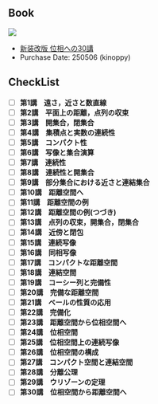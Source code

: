 ## Book
<img src="https://www.asakura.co.jp/user_data/product_image/11884/1.jpg">

- [新装改版 位相への30講](https://www.asakura.co.jp/detail.php?book_code=11884&srsltid=AfmBOor2Ixy6Ogrqus9TwKrXP549pb2wxFLL1LwbLv0u_v_1VCdt61xQ)
- Purchase Date: 250506 (kinoppy)

## CheckList
- [ ] **第1講　遠さ，近さと数直線**  
- [ ] **第2講　平面上の距離，点列の収束**  
- [ ] **第3講　開集合，閉集合**  
- [ ] **第4講　集積点と実数の連続性**  
- [ ] **第5講　コンパクト性**  
- [ ] **第6講　写像と集合演算**  
- [ ] **第7講　連続性**  
- [ ] **第8講　連続性と開集合**  
- [ ] **第9講　部分集合における近さと連結集合**  
- [ ] **第10講　距離空間へ**  
- [ ] **第11講　距離空間の例**  
- [ ] **第12講　距離空間の例(つづき)**  
- [ ] **第13講　点列の収束，開集合，閉集合**  
- [ ] **第14講　近傍と閉包**  
- [ ] **第15講　連続写像**  
- [ ] **第16講　同相写像**  
- [ ] **第17講　コンパクトな距離空間**  
- [ ] **第18講　連結空間**  
- [ ] **第19講　コーシー列と完備性**  
- [ ] **第20講　完備な距離空間**  
- [ ] **第21講　ベールの性質の応用**  
- [ ] **第22講　完備化**  
- [ ] **第23講　距離空間から位相空間へ**  
- [ ] **第24講　位相空間**  
- [ ] **第25講　位相空間上の連続写像**  
- [ ] **第26講　位相空間の構成**  
- [ ] **第27講　コンパクト空間と連結空間**  
- [ ] **第28講　分離公理**  
- [ ] **第29講　ウリゾーンの定理**  
- [ ] **第30講　位相空間から距離空間へ**
